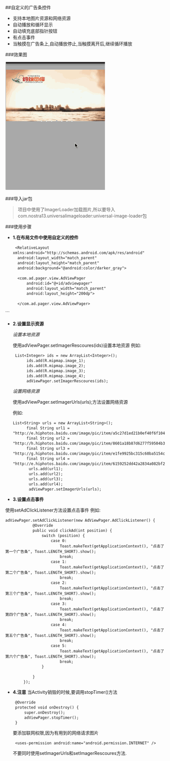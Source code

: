 ##自定义的广告条控件
- 支持本地图片资源和网络资源
- 自动播放和循环显示
- 自动填充底部指针按钮
- 有点击事件
- 当触摸在广告条上,自动播放停止,当触摸离开后,继续循环播放

###效果图

![](https://raw.githubusercontent.com/forwardyzk/adviewpagerdemo/master/src/main/res/raw/myview.gif)


###导入jar包

>项目中使用了ImagerLoader加载图片,所以要导入com.nostra13.universalimageloader:universal-image-loader包

###使用步骤

- **1.在布局文件中使用自定义的控件**
  ```
   <RelativeLayout xmlns:android="http://schemas.android.com/apk/res/android"
    android:layout_width="match_parent"
    android:layout_height="match_parent"
    android:background="@android:color/darker_gray">

    <com.ad.pager.view.AdViewPager
        android:id="@+id/adviewpager"
        android:layout_width="match_parent"
        android:layout_height="200dp">

    </com.ad.pager.view.AdViewPager>

</RelativeLayout>
```

- **2.设置显示资源**

   *设置本地资源*
   
   使用adViewPager.setImagerRescoures(ids)设置本地资源
   例如:
   
  ```
   List<Integer> ids = new ArrayList<Integer>();
        ids.add(R.mipmap.image_1);
        ids.add(R.mipmap.image_2);
        ids.add(R.mipmap.image_3);
        ids.add(R.mipmap.image_4);
        adViewPager.setImagerRescoures(ids);
  
  ```
  
  *设置网络资源*
  
  使用adViewPager.setImagerUrls(urls);方法设置网络资源
  
  例如:
  ```
  List<String> urls = new ArrayList<String>();
        final String url1 = "http://e.hiphotos.baidu.com/image/pic/item/a5c27d1ed21b0ef40f6f1042dec451da81cb3e22.jpg";
        final String url2 = "http://h.hiphotos.baidu.com/image/pic/item/8601a18b87d6277f59504b3a2b381f30e924fc76.jpg";
        final String url3 = "http://g.hiphotos.baidu.com/image/pic/item/e1fe9925bc315c60ba5154c68eb1cb13485477d6.jpg";
        final String url4 = "http://e.hiphotos.baidu.com/image/pic/item/6159252dd42a2834a082bf2858b5c9ea15cebfe9.jpg";
         urls.add(url1);
         urls.add(url2);
         urls.add(url3);
         urls.add(url4);
         adViewPager.setImagerUrls(urls);
  ```
  
 - **3.设置点击事件**
  
  使用setAdClickListener方法设置点击事件
  例如:
  
  
```
adViewPager.setAdClickListener(new AdViewPager.AdClickListener() {
            @Override
            public void clickAd(int position) {
                switch (position) {
                    case 0:
                        Toast.makeText(getApplicationContext(), "点击了第一个广告条", Toast.LENGTH_SHORT).show();
                        break;
                    case 1:
                        Toast.makeText(getApplicationContext(), "点击了第二个广告条", Toast.LENGTH_SHORT).show();
                        break;
                    case 2:
                        Toast.makeText(getApplicationContext(), "点击了第三个广告条", Toast.LENGTH_SHORT).show();
                        break;
                    case 3:
                        Toast.makeText(getApplicationContext(), "点击了第四个广告条", Toast.LENGTH_SHORT).show();
                        break;
                    case 4:
                        Toast.makeText(getApplicationContext(), "点击了第五个广告条", Toast.LENGTH_SHORT).show();
                        break;
                    case 5:
                        Toast.makeText(getApplicationContext(), "点击了第六个广告条", Toast.LENGTH_SHORT).show();
                        break;
                }

            }
        });
```


- **4.注意**
   当Activity销毁的时候,要调用stopTimer()方法
   
   ```
    @Override
    protected void onDestroy() {
        super.onDestroy();
        adViewPager.stopTimer();
    }
   ```
   
   要添加联网权限,因为有用到的网络请求图片
   
   ```
    <uses-permission android:name="android.permission.INTERNET" />

   ```
   不要同时使用setImagerUrls和setImagerRescoures方法.
  
   

